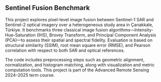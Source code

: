 

## Sentinel Fusion Benchmark

This project explores pixel-level image fusion between Sentinel-1 SAR and Sentinel-2 optical imagery over a heterogeneous study area in Çanakkale, Türkiye. It benchmarks three classical image fusion algorithms—Intensity-Hue-Saturation (IHS), Brovey Transform, and Principal Component Analysis (PCA)—to assess their spatial and spectral fidelity. Evaluation is based on structural similarity (SSIM), root mean square error (RMSE), and Pearson correlation with respect to both SAR and optical references.

The code includes preprocessing steps such as geometric alignment, normalization, and histogram matching, along with visualization and metric computation tools. This project is part of the Advanced Remote Sensing 2024–2025 term course.
